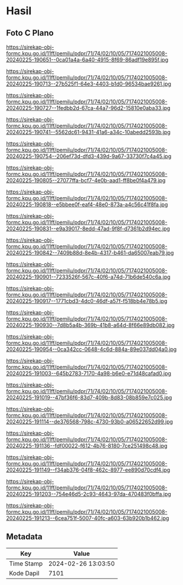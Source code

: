 # Hasil

## Foto C Plano

https://sirekap-obj-formc.kpu.go.id/11ff/pemilu/pdpr/71/74/02/10/05/7174021005008-20240225-190651--0ca01a4a-6a40-4915-8f69-86adf19e895f.jpg

https://sirekap-obj-formc.kpu.go.id/11ff/pemilu/pdpr/71/74/02/10/05/7174021005008-20240225-190713--27b525f1-64e3-4403-b1d0-96534bae9261.jpg

https://sirekap-obj-formc.kpu.go.id/11ff/pemilu/pdpr/71/74/02/10/05/7174021005008-20240225-190727--1fedbb2d-67ca-44a7-96d2-15810e0aba33.jpg

https://sirekap-obj-formc.kpu.go.id/11ff/pemilu/pdpr/71/74/02/10/05/7174021005008-20240225-190741--5562dc61-9431-41a6-a34c-10abedd2593b.jpg

https://sirekap-obj-formc.kpu.go.id/11ff/pemilu/pdpr/71/74/02/10/05/7174021005008-20240225-190754--206ef73d-dfd3-439d-9a67-33730f7c4a45.jpg

https://sirekap-obj-formc.kpu.go.id/11ff/pemilu/pdpr/71/74/02/10/05/7174021005008-20240225-190805--27077ffa-bcf7-4e0b-aad1-ff8be0f4a479.jpg

https://sirekap-obj-formc.kpu.go.id/11ff/pemilu/pdpr/71/74/02/10/05/7174021005008-20240225-190818--e5bbee0f-eaf4-48e0-873a-a4c56c41f8fa.jpg

https://sirekap-obj-formc.kpu.go.id/11ff/pemilu/pdpr/71/74/02/10/05/7174021005008-20240225-190831--e9a39017-8edd-47ad-9f8f-d7361b2d94ec.jpg

https://sirekap-obj-formc.kpu.go.id/11ff/pemilu/pdpr/71/74/02/10/05/7174021005008-20240225-190842--7409b88d-8e4b-4317-b461-da65007eab79.jpg

https://sirekap-obj-formc.kpu.go.id/11ff/pemilu/pdpr/71/74/02/10/05/7174021005008-20240225-190901--7233526f-567c-40f6-a74d-71b6de540c6a.jpg

https://sirekap-obj-formc.kpu.go.id/11ff/pemilu/pdpr/71/74/02/10/05/7174021005008-20240225-190917--1771cbd3-4dc0-46df-a57f-f518bb4e78b5.jpg

https://sirekap-obj-formc.kpu.go.id/11ff/pemilu/pdpr/71/74/02/10/05/7174021005008-20240225-190930--7d8b5a4b-369b-41b8-a64d-8f66e89db082.jpg

https://sirekap-obj-formc.kpu.go.id/11ff/pemilu/pdpr/71/74/02/10/05/7174021005008-20240225-190954--0ca342cc-0648-4c6d-884a-89e037dd04a0.jpg

https://sirekap-obj-formc.kpu.go.id/11ff/pemilu/pdpr/71/74/02/10/05/7174021005008-20240225-191003--645b2783-7170-4a98-b6e0-e71d48cafad0.jpg

https://sirekap-obj-formc.kpu.go.id/11ff/pemilu/pdpr/71/74/02/10/05/7174021005008-20240225-191019--47bf36f6-83d7-409b-8d83-08b859e7c025.jpg

https://sirekap-obj-formc.kpu.go.id/11ff/pemilu/pdpr/71/74/02/10/05/7174021005008-20240225-191114--de376568-798c-4730-93b0-a06522652d99.jpg

https://sirekap-obj-formc.kpu.go.id/11ff/pemilu/pdpr/71/74/02/10/05/7174021005008-20240225-191136--fdf00022-f612-4b76-8180-7ce251498c48.jpg

https://sirekap-obj-formc.kpu.go.id/11ff/pemilu/pdpr/71/74/02/10/05/7174021005008-20240225-191149--f34ab376-04f8-462c-8977-ee890d70cdf4.jpg

https://sirekap-obj-formc.kpu.go.id/11ff/pemilu/pdpr/71/74/02/10/05/7174021005008-20240225-191203--754e46d5-2c93-4643-97da-470483f0bffa.jpg

https://sirekap-obj-formc.kpu.go.id/11ff/pemilu/pdpr/71/74/02/10/05/7174021005008-20240225-191213--6cea751f-5007-40fc-a603-63b920b1b462.jpg


## Metadata

| Key        | Value               |
| ---------- | ------------------- |
| Time Stamp | 2024-02-26 13:03:50 |
| Kode Dapil | 7101                |



